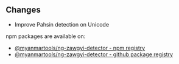 ## Changes

* Improve Pahsin detection on Unicode

npm packages are available on:

* [@myanmartools/ng-zawgyi-detector - npm registry](https://www.npmjs.com/package/@myanmartools/ng-zawgyi-detector)
* [@myanmartools/ng-zawgyi-detector - github package registry](https://github.com/myanmartools/ng-zawgyi-detector/packages)
